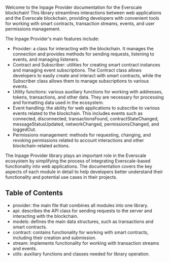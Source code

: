 Welcome to the Inpage Provider documentation for the Everscale blockchain! This library streamlines interactions between web applications and the Everscale blockchain, providing developers with convenient tools for working with smart contracts, transaction streams, events, and user permissions management.

The Inpage Provider's main features include:

- Provider: a class for interacting with the blockchain. It manages the connection and provides methods for sending requests, listening to events, and managing listeners.
- Contract and Subscriber: utilities for creating smart contract instances and managing event subscriptions. The Contract class allows developers to easily create and interact with smart contracts, while the Subscriber class allows them to manage subscriptions to various events.
- Utility functions: various auxiliary functions for working with addresses, tokens, transactions, and other data. They are necessary for processing and formatting data used in the ecosystem.
- Event handling: the ability for web applications to subscribe to various events related to the blockchain. This includes events such as connected, disconnected, transactionsFound, contractStateChanged, messageStatusUpdated, networkChanged, permissionsChanged, and loggedOut.
- Permissions management: methods for requesting, changing, and revoking permissions related to account interactions and other blockchain-related actions.

The Inpage Provider library plays an important role in the Everscale ecosystem by simplifying the process of integrating Everscale-based functionality into web applications. The documentation covers the key aspects of each module in detail to help developers better understand their functionality and potential use cases in their projects.

## Table of Contents

- provider: the main file that combines all modules into one library.
- api: describes the API class for sending requests to the server and interacting with the blockchain.
- models: defines the main data structures, such as transactions and smart contracts.
- contract: contains functionality for working with smart contracts, including their creation and submission.
- stream: implements functionality for working with transaction streams and events.
- utils: auxiliary functions and classes needed for library operation.
